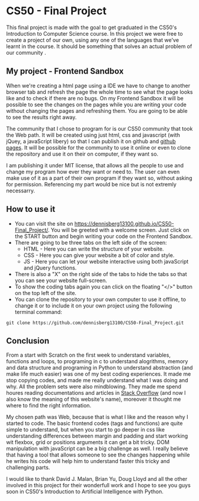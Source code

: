 # CS50 - Final Project

This final project is made with the goal to get graduated in the CS50's Introduction to Computer Science course. In this project we were free to create a project of our own, using any one of the languages that we've learnt in the course. It should be something that solves an actual problem of our community .

## My project - Frontend Sandbox

When we're creating a html page using a IDE we have to change to another browser tab and refresh the page the whole time to see what the page looks like and to check if there are no bugs. On my Frontend Sandbox it will be possible to see the changes on the pages while you are writing your code without changing the pages and refreshing them. You are going to be able to see the results right away.

The community that I chose to program for is our CS50 community that took the Web path. It will be created using just html, css and javascript (with jQuey, a javaScript libery) so that I can publish it on github and [github pages](https://dennisberg13100.github.io/CS50-Final_Project/). It will be possible for the community to use it online or even to clone the repository and use it on their on computer, if they want so.

I am publishing it under MIT license, that allows all the people to use and change my program how ever they want or need to. The user can even make use of it as a part of their own program if they want so, without asking for permission. Referencing my part would be nice but is not extremly necessarry.

## How to use it

* You can visit the site on https://dennisberg13100.github.io/CS50-Final_Project/. You will be greeted with a welcome screen. Just click on the START button and begin writing your code on the Frontend Sandbox.
* There are going to be three tabs on the left side of the screen:
  * HTML - Here you can write the structure of your website.
  * CSS - Here you can give your website a bit of color and style.
  * JS - Here you can let your website interactive using both javaScript and jQuery functions.
* There is also a "X" on the right side of the tabs to hide the tabs so that you can see your website full-screen.
* To show the coding tabs again you can click on the floating "</>" button on the top left of the site.
* You can clone the repository to your own computer to use it offline, to change it or to include it on your own project using the following terminal command:


```git clone https://github.com/dennisberg13100/CS50-Final_Project.git```

## Conclusion

From a start with Scratch on the first week to understand variables, functions and loops, to programing in c to understand alogrithms, memory and data structure and programing in Python to understand abstraction (and make life much easier) was one of my best coding experiences. It made me stop copying codes, and made me really understand what I was doing and why. All the problem sets were also mindblowing. They made me spend houres reading documentations and articles in [Stack Overflow](https://stackoverflow.com/) (and now I also know the meaning of this website's name), moreover it thought me where to find the right information.

My chosen path was Web, because that is what I like and the reason why I started to code. The basic frontend codes (tags and functions) are quite simple to understand, but when you start to go deeper in css like understanding differences between margin and padding and start working wit flexbox, grid or positions arguments it can get a bit tricky. DOM manipulation with javaScript can be a big challenge as well. I really believe that having a tool that allows someone to see the changes happening while he writes his code will help him to understand faster this tricky and challenging parts.

I would like to thank David J. Malan, Brian Yu, Doug Lloyd and all the other involved in this project for their wonderfull work and I hope to see you guys soon in CS50's Introduction to Artificial Intelligence with Python.
